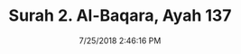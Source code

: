 ---
title       : "Surah 2. Al-Baqara, Ayah 137"
date        : 7/25/2018 2:46:16 PM
draft       : false
type        : "quran"
layout      : "compare"
BookCode    : "CMP"
SurahNumber : "2"
AyahNumber  : "137"
TotalAyah   : "286"
---